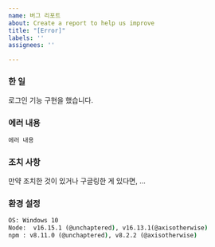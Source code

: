 ```yaml
---
name: 버그 리포트
about: Create a report to help us improve
title: "[Error]"
labels: ''
assignees: ''

---
```


### 한 일

로그인 기능 구현을 했습니다.

### 에러 내용

```cmd
에러 내용
```

### 조치 사항

만약 조치한 것이 있거나 구글링한 게 있다면, ...

### 환경 설정

```cmd
OS: Windows 10
Node:  v16.15.1 (@unchaptered), v16.13.1(@axisotherwise)
npm : v8.11.0 (@unchaptered), v8.2.2 (@axisotherwise)
```
